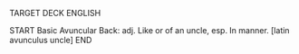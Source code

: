 TARGET DECK
ENGLISH

START
Basic
Avuncular
Back: adj. Like or of an uncle, esp. In manner. [latin avunculus uncle]
END
